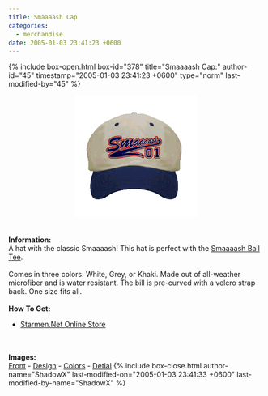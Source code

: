 ```yaml
---
title: Smaaaash Cap
categories:
  - merchandise
date: 2005-01-03 23:41:23 +0600
---
```

{% include box-open.html box-id="378" title="Smaaaash Cap:" author-id="45" timestamp="2005-01-03 23:41:23 +0600" type="norm" last-modified-by="45" %}
	<center>
	<img src="/merchandise/images/smn_smashcap_title.png" border="0" alt="Smaaaash Cap" />
	</center>
	<br /><br />
	<b>Information:</b>
	<br />
	A hat with the classic Smaaaash! This hat is perfect with the 
	<a href="http://www.starmen.net/merchandise/smn/sbt.php">Smaaaash Ball Tee</a>.
	<br /><br />
	Comes in three colors: White, Grey, or Khaki. Made out of all-weather microfiber and 
	is water resistant. The bill is pre-curved with a velcro strap back. One size fits all.
	<br /><br />
	<b>How To Get:</b>
	<br />
	<ul>
	<li><a href="http://www.cafeshops.com/starmen.8708567">Starmen.Net Online Store</a></li>
	</ul>
	<br /><br />
	<b>Images:</b>
	<br />
	<a href="/merchandise/images/smn_smashcap_front.jpg">Front</a> - <a href="/merchandise/images/smn_smashcap_design.jpg">Design</a> - <a href="/merchandise/images/smn_hc.jpg">Colors</a> - 
	<a href="/merchandise/images/smn_hd.jpg">Detial</a>
{% include box-close.html author-name="ShadowX" last-modified-on="2005-01-03 23:41:33 +0600" last-modified-by-name="ShadowX" %}
